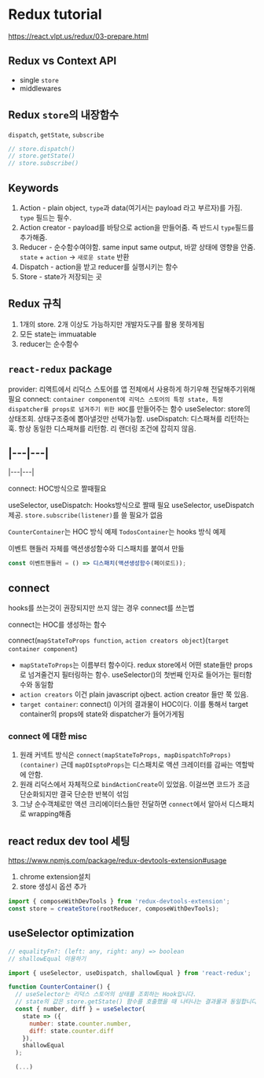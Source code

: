 # Redux tutorial

https://react.vlpt.us/redux/03-prepare.html

## Redux vs Context API

- single `store`
- middlewares

## Redux `store`의 내장함수

`dispatch`, `getState`, `subscribe`

```js
// store.dispatch()
// store.getState()
// store.subscribe()
```

## Keywords

1. Action - plain object, `type`과 data(여기서는 payload 라고 부르자)를 가짐. `type` 필드는 필수.
2. Action creator - payload를 바탕으로 action을 만들어줌. 즉 반드시 `type`필드를 추가해줌.
3. Reducer - 순수함수여야함. same input same output, 바깥 상태에 영향을 안줌. `state` + `action` -> `새로운 state` 반환
4. Dispatch - action을 받고 reducer를 실행시키는 함수
5. Store - state가 저장되는 곳

## Redux 규칙

1. 1개의 store. 2개 이상도 가능하지만 개발자도구를 활용 못하게됨
2. 모든 state는 immuatable
3. reducer는 순수함수

## `react-redux` package

provider: 리액트에서 리덕스 스토어를 앱 전체에서 사용하게 하기우해 전달해주기위해 필요
connect: `container component에 리덕스 스토어의 특정 state, 특정 dispatcher를 props로 넘겨주기 위한 HOC`를 만들어주는 함수
useSelector: store의 상태조회. 상태구조중에 뽑아낼것만 선택가능함.
useDispatch: 디스패쳐를 리턴하는 훅. 항상 동일한 디스패쳐를 리턴함. 리 랜더링 조건에 잡히지 않음.

## |---|---|

|---|---|

connect: HOC방식으로 짤때필요

useSelector, useDispatch: Hooks방식으로 짤때 필요
useSelector, useDispatch 제공. `store.subscribe(listener)`를 쓸 필요가 없음

`CounterContainer`는 HOC 방식 예제
`TodosContainer`는 hooks 방식 예제

이벤트 핸들러 자체를 액션생성함수와 디스패치를 붙여서 만듦

```js
const 이벤트핸들러 = () => 디스패치(액션생성함수(페이로드));
```

## connect

hooks를 쓰는것이 권장되지만 쓰지 않는 경우 connect를 쓰는법

connect는 HOC를 생성하는 함수

connect(`mapStateToProps function`, `action creators object`)(`target container component`)

- `mapStateToProps`는 이름부터 함수이다. redux store에서 어떤 state들만 props로 넘겨줄건지 필터링하는 함수. useSelector()의 첫번째 인자로 들어가는 필터함수와 동일함
- `action creators` 이건 plain javascript ojbect. action creator 들만 쭉 있음.
- `target container`: connect() 이거의 결과물이 HOC이다. 이를 통해서 target container의 props에 state와 dispatcher가 들어가게됨

### connect 에 대한 misc

1. 원래 커넥트 방식은 `connect(mapStateToProps, mapDispatchToProps)(container)` 근데 `mapDIsptoProps`는 디스패치로 액션 크레이터를 감싸는 역할박에 안함.
2. 원래 리덕스에서 자체적으로 `bindActionCreate`이 있었음. 이걸쓰면 코드가 조금 단순화되지만 결국 단순한 반복이 섞임
3. 그냥 순수객체로만 액션 크리에이터스들만 전달하면 `connect`에서 알아서 디스패치로 wrapping해줌

## react redux dev tool 세팅

https://www.npmjs.com/package/redux-devtools-extension#usage

1. chrome extension설치
2. store 생성시 옵션 추가

```js
import { composeWithDevTools } from 'redux-devtools-extension';
const store = createStore(rootReducer, composeWithDevTools);
```

## useSelector optimization

```js
// equalityFn?: (left: any, right: any) => boolean
// shallowEqual 이용하기

import { useSelector, useDispatch, shallowEqual } from 'react-redux';

function CounterContainer() {
  // useSelector는 리덕스 스토어의 상태를 조회하는 Hook입니다.
  // state의 값은 store.getState() 함수를 호출했을 때 나타나는 결과물과 동일합니다.
  const { number, diff } = useSelector(
    state => ({
      number: state.counter.number,
      diff: state.counter.diff
    }),
    shallowEqual
  );

  (...)

```
